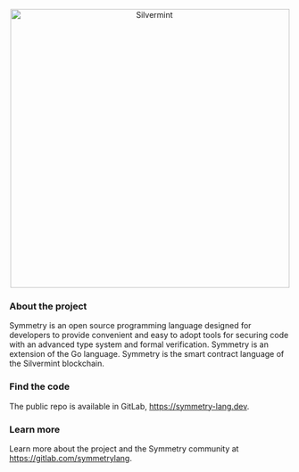 <p align="center">
  <a href="https://silvermint.net">
    <img alt="Silvermint" src="https://user-images.githubusercontent.com/29310039/201250182-afa01eb9-cc53-4c0f-9cb1-d53f49a7b415.png" width="500" />
  </a>
</p>

### About the project
Symmetry is an open source programming language designed for developers to provide convenient and easy to adopt tools for securing code with an advanced type system and formal verification. Symmetry is an extension of the Go language. Symmetry is the smart contract language of the Silvermint blockchain.

### Find the code
The public repo is available in GitLab, https://symmetry-lang.dev.

### Learn more
Learn more about the project and the Symmetry community at https://gitlab.com/symmetrylang.
